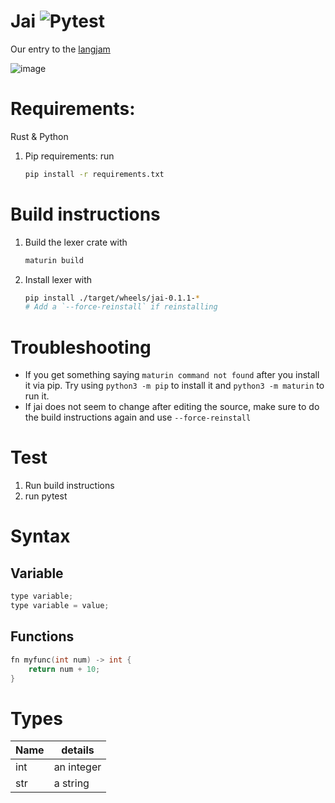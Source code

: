 # Jai ![Pytest](https://img.shields.io/github/workflow/status/jakeroggenbuck/jai/pytest?style=for-the-badge)
Our entry to the [langjam](https://github.com/langjam/jam0001)

![image](https://user-images.githubusercontent.com/35516367/130336716-99aa86e5-3f79-4081-b8fa-6a133ca90e87.png)

# Requirements:
Rust & Python
1. Pip requirements: run 
	
	```sh
	pip install -r requirements.txt
	```

# Build instructions
1. Build the lexer crate with
	
	```sh
	maturin build
	```

2. Install lexer with 
	
	```sh
	pip install ./target/wheels/jai-0.1.1-*
	# Add a `--force-reinstall` if reinstalling
	```

# Troubleshooting
- If you get something saying `maturin command not found` after you install it via pip. Try using `python3 -m pip` to install it and `python3 -m maturin` to run it.
- If jai does not seem to change after editing the source, make sure to do the build instructions again and use `--force-reinstall`

# Test
1. Run build instructions
2. run pytest

# Syntax
## Variable
```c
type variable;
type variable = value;
```

## Functions
```c
fn myfunc(int num) -> int {
	return num + 10;
}
```

# Types
| Name | details    |
|------|------------|
| int  | an integer |
| str  | a string   |
